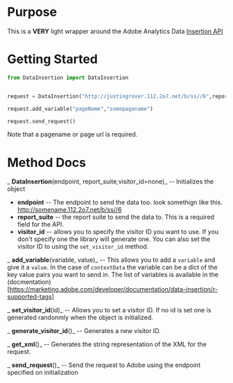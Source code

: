 # Purpose
This is a **VERY** light wrapper around the Adobe Analytics Data [Insertion API](https://marketing.adobe.com/developer/documentation/data-insertion/c-data-insertion-api)

# Getting Started
```python
from DataInsertion import DataInsertion


request = DataInsertion("http://justingrover.112.2o7.net/b/ss//6",report_suite="somereportSuiteID")

request.add_variable("pageName","somepagename")

request.send_request()
```

Note that a pagename or page url is required.

# Method Docs

_ **DataInsertion**(endpoint, report_suite,visitor_id=none)_ -- Initializes the object
* **endpoint** -- The endpoint to send the data too. look somethign like this. http://somename.112.2o7.net/b/ss//6
* **report_suite** -- the report suite to send the data to. This is a required field for the API.
* **visitor_id** -- allows you to specify the visitor ID you want to use. If you don't specify one the library will generate one. You can also set the visitor ID to using the `set_visitor_id` method.

_ **add_variable**(variable, value)_ -- This allows you to add a `variable` and give it a `value`. In the case of `contextData` the variable can be a dict of the key value pairs you want to send in. The list of variables is available in the (docmentation)[https://marketing.adobe.com/developer/documentation/data-insertion/r-supported-tags]

_ **set_visitor_id**(id)_ -- Allows you to set a visitor ID. If no id is set one is generated randonmly when the object is initialized. 

_ **generate_visitor_id**()_ -- Generates a new visitor ID. 

_ **get_xml**()_ -- Generates the string representation of the XML for the request. 

_ **send_request**()_ -- Send the request to Adobe using the endpoint specified on initialization
